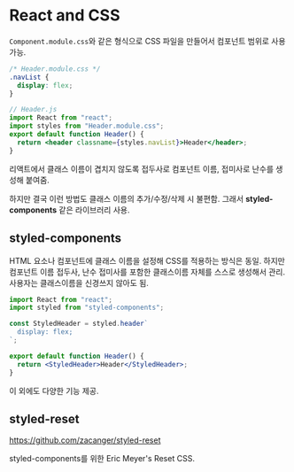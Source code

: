 # React and CSS

`Component.module.css`와 같은 형식으로 CSS 파일을 만들어서 컴포넌트 범위로 사용 가능.

```css
/* Header.module.css */
.navList {
  display: flex;
}
```

```jsx
// Header.js
import React from "react";
import styles from "Header.module.css";
export default function Header() {
  return <header classname={styles.navList}>Header</header>;
}
```

리액트에서 클래스 이름이 겹치지 않도록 접두사로 컴포넌트 이름, 접미사로 난수를 생성해 붙여줌.

하지만 결국 이런 방법도 클래스 이름의 추가/수정/삭제 시 불편함. 그래서 **styled-components** 같은 라이브러리 사용.

## styled-components

HTML 요소나 컴포넌트에 클래스 이름을 설정해 CSS를 적용하는 방식은 동일. 하지만 컴포넌트 이름 접두사, 난수 접미사를 포함한 클래스이름 자체를 스스로 생성해서 관리. 사용자는 클래스이름을 신경쓰지 않아도 됨.

```jsx
import React from "react";
import styled from "styled-components";

const StyledHeader = styled.header`
  display: flex;
`;

export default function Header() {
  return <StyledHeader>Header</StyledHeader>;
}
```

이 외에도 다양한 기능 제공.

## styled-reset

https://github.com/zacanger/styled-reset

styled-components를 위한 Eric Meyer's Reset CSS.
